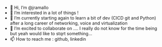 - 👋 Hi, I’m @jramallo
- 👀 I’m interested in a lot of things ! 
- 🌱 I’m currently starting again to learn a bit of dev (CICD git and Python) after a long career of networking, voice and virtualization
- 💞️ I’m excited to collaborate on .... I really do not know for the time being but yeah would like to stqrt something...
- 📫 How to reach me : github, linkedin

<!---
jramallo/jramallo is a ✨ special ✨ repository because its `README.md` (this file) appears on your GitHub profile.
You can click the Preview link to take a look at your changes.
--->
